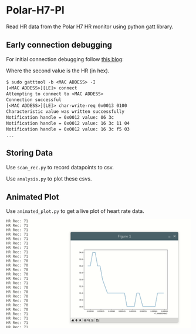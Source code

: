 # Polar-H7-PI

Read HR data from the Polar H7 HR monitor using python gatt library.

## Early connection debugging

For initial connection debugging follow [this blog](http://blog.akhq.net/2014/11/polar-h7-bluetooth-le-heart-rate-sensor.html):

Where the second value is the HR (in hex).

```
$ sudo gatttool -b <MAC ADDESS> -I
[<MAC ADDESS>][LE]> connect
Attempting to connect to <MAC ADDESS>
Connection successful
[<MAC ADDESS>][LE]> char-write-req 0x0013 0100
Characteristic value was written successfully
Notification handle = 0x0012 value: 06 3c
Notification handle = 0x0012 value: 16 3c 11 04
Notification handle = 0x0012 value: 16 3c f5 03
...
```
## Storing Data

Use `scan_rec.py` to record datapoints to csv.

Use `analysis.py` to plot these csvs.

## Animated Plot

Use `animated_plot.py` to get a live plot of heart rate data.

![Animated Plot](animated_example.gif)
